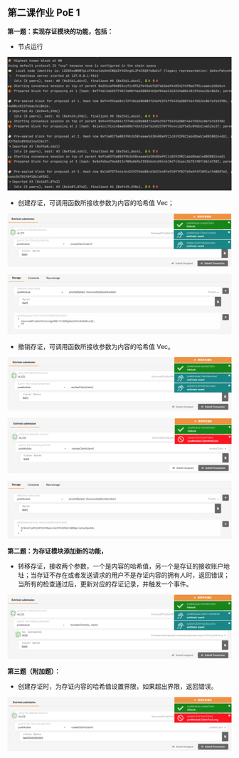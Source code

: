 ## 第二课作业 PoE 1

**第一题：实现存证模块的功能，包括：**
* 节点运行

![image](./images/node_run.png)

* 创建存证，可调用函数所接收参数为内容的哈希值 Vec<u8>；

![image](./images/create_claim1.png)

![image](./images/create_claim2.png)

* 撤销存证，可调用函数所接收参数为内容的哈希值 Vec<u8>。

![image](./images/revoke_claim1.png)

![image](./images/revoke_claim2.png)

![image](./images/revoke_claim3.png)

**第二题：为存证模块添加新的功能，**

* 转移存证，接收两个参数，一个是内容的哈希值，另一个是存证的接收账户地址；当存证不存在或者发送请求的用户不是存证内容的拥有人时，返回错误；当所有的检查通过后，更新对应的存证记录，并触发一个事件。

![image](./images/transfer_claim.png)

**第三题（附加题）：**

* 创建存证时，为存证内容的哈希值设置界限，如果超出界限，返回错误。

![image](./images/error_claim.png)
